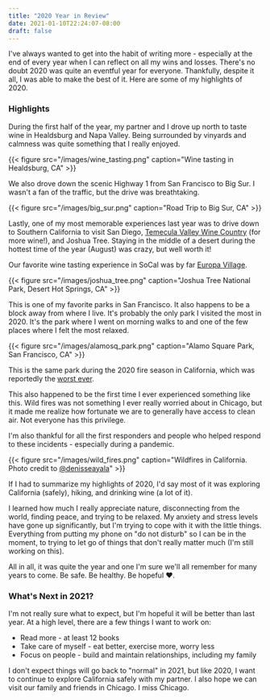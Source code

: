 ```yaml
---
title: "2020 Year in Review"
date: 2021-01-10T22:24:07-08:00
draft: false
---
```


I've always wanted to get into the habit of writing more - especially at the end of every year when I can reflect on all my wins and losses. There's no doubt 2020 was quite an eventful year for everyone. Thankfully, despite it all, I was able to make the best of it. Here are some of my highlights of 2020.

### Highlights

During the first half of the year, my partner and I drove up north to taste wine in Healdsburg and Napa Valley. Being surrounded by vinyards and calmness was quite something that I really enjoyed. 

{{< figure src="/images/wine_tasting.png" caption="Wine tasting in Healdsburg, CA" >}}

We also drove down the scenic Highway 1 from San Francisco to Big Sur. I wasn't a fan of the traffic, but the drive was breathtaking.

{{< figure src="/images/big_sur.png" caption="Road Trip to Big Sur, CA" >}}

Lastly, one of my most memorable experiences last year was to drive down to Southern California to visit San Diego, [Temecula Valley Wine Country](https://www.temeculawines.org/taste/winery-listing.php) (for more wine!), and Joshua Tree. Staying in the middle of a desert during the hottest time of the year (August) was crazy, but well worth it!

Our favorite wine tasting experience in SoCal was by far [Europa Village](https://www.europavillage.com/).

{{< figure src="/images/joshua_tree.png" caption="Joshua Tree National Park, Desert Hot Springs, CA" >}}

This is one of my favorite parks in San Francisco. It also happens to be a block away from where I live. It's probably the only park I visited the most in 2020. It's the park where I went on morning walks to and one of the few places where I felt the most relaxed.

{{< figure src="/images/alamosq_park.png" caption="Alamo Square Park, San Francisco, CA" >}}

This is the same park during the 2020 fire season in California, which was reportedly the [worst ever](https://www.latimes.com/projects/california-fires-damage-climate-change-analysis/).

This also happened to be the first time I ever experienced something like this. Wild fires was not something I ever really worried about in Chicago, but it made me realize how fortunate we are to generally have access to clean air. Not everyone has this privilege.

I'm also thankful for all the first responders and people who helped respond to these incidents - especially during a pandemic.

{{< figure src="/images/wild_fires.png" caption="Wildfires in California. Photo credit to [@denisseayala](https://www.instagram.com/denisseayala)" >}}

If I had to summarize my highlights of 2020, I'd say most of it was exploring California (safely), hiking, and drinking wine (a lot of it).

I learned how much I really appreciate nature, disconnecting from the world, finding peace, and trying to be relaxed. My anxiety and stress levels have gone up significantly, but I'm trying to cope with it with the little things. Everything from putting my phone on "do not disturb" so I can be in the moment, to trying to let go of things that don't really matter much (I'm still working on this).

All in all, it was quite the year and one I'm sure we'll all remember for many years to come. Be safe. Be healthy. Be hopeful ♥️.

### What's Next in 2021?

I'm not really sure what to expect, but I'm hopeful it will be better than last year. At a high level, there are a few things I want to work on:

* Read more - at least 12 books
* Take care of myself - eat better, exercise more, worry less
* Focus on people - build and maintain relationships, including my family

I don't expect things will go back to "normal" in 2021, but like 2020, I want to continue to explore California safely with my partner. I also hope we can visit our family and friends in Chicago. I miss Chicago.
